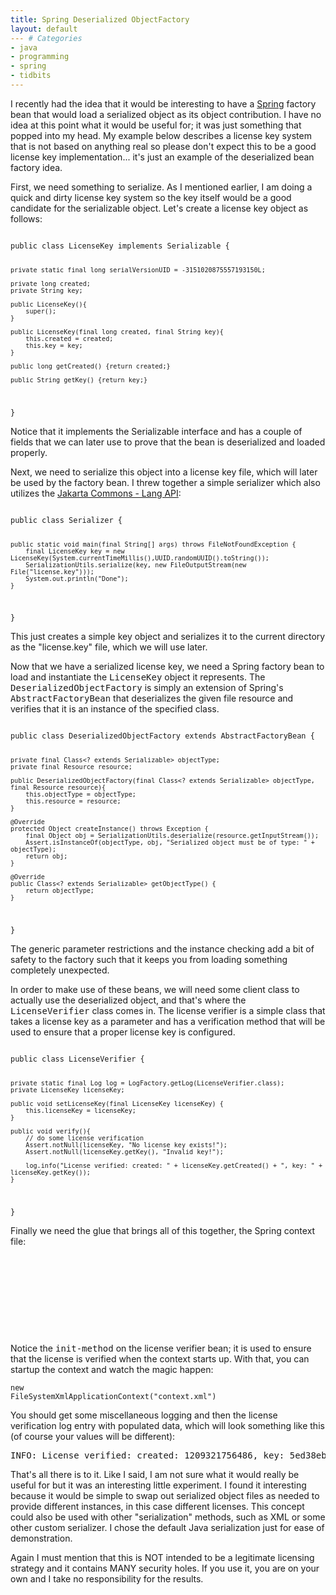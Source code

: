 ```yaml
---
title: Spring Deserialized ObjectFactory
layout: default
--- # Categories
- java
- programming
- spring
- tidbits
---
```


I recently had the idea that it would be interesting to have a <a href="http://springframework.org">Spring</a> factory bean that would load a serialized object as its object contribution. I have no idea at this point what it would be useful for; it was just something that popped into my head. My example below describes a license key system that is not based on anything real so please don't expect this to be a good license key implementation... it's just an example of the deserialized bean factory idea.

First, we need something to serialize. As I mentioned earlier, I am doing a quick and dirty license key system so the key itself would be a good candidate for the serializable object. Let's create a license key object as follows:

<code lang="java">
public class LicenseKey implements Serializable {

    private static final long serialVersionUID = -3151020875557193150L;
    
    private long created;
    private String key;
    
    public LicenseKey(){
        super();
    }
    
    public LicenseKey(final long created, final String key){
        this.created = created;
        this.key = key;
    }
    
    public long getCreated() {return created;}
    
    public String getKey() {return key;}
}
</code>

Notice that it implements the Serializable interface and has a couple of fields that we can later use to prove that the bean is
deserialized and loaded properly.

Next, we need to serialize this object into a license key file, which will later be used by the factory bean. I threw together a
simple serializer which also utilizes the <a href="http://commons.apache.org/lang">Jakarta Commons - Lang API</a>:

<code lang="java">
public class Serializer {
    
    public static void main(final String[] args) throws FileNotFoundException {
        final LicenseKey key = new LicenseKey(System.currentTimeMillis(),UUID.randomUUID().toString());
        SerializationUtils.serialize(key, new FileOutputStream(new File("license.key")));
        System.out.println("Done");
    }
}
</code>

This just creates a simple key object and serializes it to the current directory as the "license.key" file, which we will use later.

Now that we have a serialized license key, we need a Spring factory bean to load and instantiate the <tt>LicenseKey</tt> object it represents. The <tt>DeserializedObjectFactory</tt> is simply an extension of Spring's <tt>AbstractFactoryBean</tt> that deserializes the given file resource and verifies that it is an instance of the specified class.

<code lang="java">
public class DeserializedObjectFactory extends AbstractFactoryBean {
    	
    private final Class<? extends Serializable> objectType;
    private final Resource resource;
        
    public DeserializedObjectFactory(final Class<? extends Serializable> objectType, final Resource resource){
        this.objectType = objectType;
        this.resource = resource;
    }
    
    @Override
    protected Object createInstance() throws Exception {
        final Object obj = SerializationUtils.deserialize(resource.getInputStream());
        Assert.isInstanceOf(objectType, obj, "Serialized object must be of type: " + objectType);
        return obj;
    }
    
    @Override
    public Class<? extends Serializable> getObjectType() {
        return objectType;
    }
}
</code>

The generic parameter restrictions and the instance checking add a bit of safety to the factory such that it keeps you from loading something completely unexpected.

In order to make use of these beans, we will need some client class to actually use the deserialized object, and that's where the <tt>LicenseVerifier</tt> class comes in. The license verifier is a simple class that takes a license key as a parameter and has a verification method that will be used to ensure that a proper license key is configured.

<code lang="java">
public class LicenseVerifier {
    
    private static final Log log = LogFactory.getLog(LicenseVerifier.class);
    private LicenseKey licenseKey;
    
    public void setLicenseKey(final LicenseKey licenseKey) {
        this.licenseKey = licenseKey;
    }
    
    public void verify(){
        // do some license verification
        Assert.notNull(licenseKey, "No license key exists!");
        Assert.notNull(licenseKey.getKey(), "Invalid key!");
  
        log.info("License verified: created: " + licenseKey.getCreated() + ", key: " + licenseKey.getKey());
    }
}
</code>

Finally we need the glue that brings all of this together, the Spring context file:

<code lang="xml">
<bean id="license.key" class="spring.DeserializedObjectFactory">
    <constructor-arg value="spring.LicenseKey" />
    <constructor-arg value="license.key" />
</bean>
    
<bean id="license.verifier" class="spring.LicenseVerifier" init-method="verify">
    <property name="licenseKey" ref="license.key" />
</bean>
</code>
    
Notice the <tt>init-method</tt> on the license verifier bean; it is used to ensure that the license is verified when the context
starts up. With that, you can startup the context and watch the magic happen:

<code lang="java">new FileSystemXmlApplicationContext("context.xml")</code>

You should get some miscellaneous logging and then the license verification log entry with populated data, which will look 
something like this (of course your values will be different):

<pre>INFO: License verified: created: 1209321756486, key: 5ed38eba-799a-4b8c-9bfc-dd539c20bafe</pre>

That's all there is to it. Like I said, I am not sure what it would really be useful for but it was an interesting little
experiment. I found it interesting because it would be simple to swap out serialized object files as needed to provide different instances, in this case different licenses. This concept could also be used with other "serialization" methods, such as XML or some other custom serializer. I chose the default Java serialization just for ease of demonstration.

Again I must mention that this is NOT intended to be a legitimate licensing strategy and it contains MANY security holes. If you use it, you are on your own and I take no responsibility for the results. 

